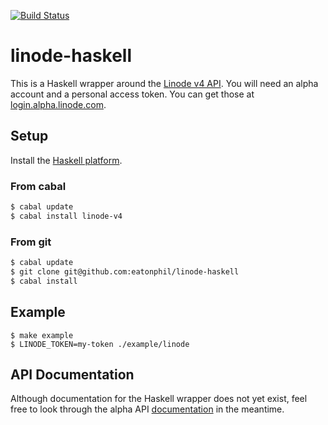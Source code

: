 [![Build Status](https://travis-ci.org/eatonphil/linode-haskell.svg?branch=master)](https://travis-ci.org/eatonphil/linode-haskell)

# linode-haskell

This is a Haskell wrapper around the [Linode v4 API](https://developers.linode.com/reference/).
You will need an alpha account and a personal access token. You can get those
at [login.alpha.linode.com](https://login.alpha.linode.com).

## Setup

Install the [Haskell platform](https://www.haskell.org/platform/).

### From cabal

```bash
$ cabal update
$ cabal install linode-v4
```

### From git

```bash
$ cabal update
$ git clone git@github.com:eatonphil/linode-haskell
$ cabal install
```

## Example

```
$ make example
$ LINODE_TOKEN=my-token ./example/linode
```

## API Documentation

Although documentation for the Haskell wrapper does not yet exist,
feel free to look through the alpha API [documentation](https://developers.linode.com/reference/)
in the meantime.